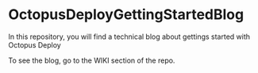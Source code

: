 # OctopusDeployGettingStartedBlog

In this repository, you will find a technical blog about gettings started with Octopus Deploy

To see the blog, go to the WIKI section of the repo.
 

